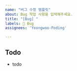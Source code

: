```yaml
---
name: "버그 수정 템플릿"
about: Bug 작업 사항을 입력해주세요.
title: "[Bug] "
labels: 🐞 Bug
assignees: 'Yeongwoo-Poding'

---
```


## Todo
- todo
